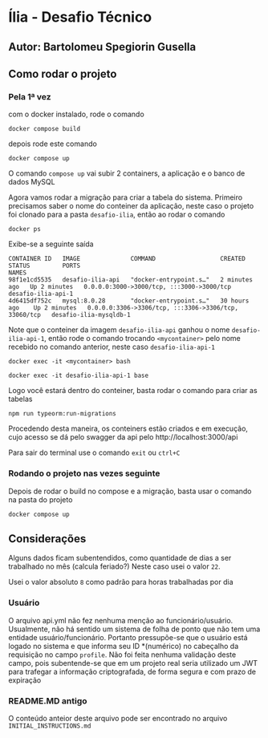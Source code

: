 # Ília - Desafio Técnico

## Autor: Bartolomeu Spegiorin Gusella

## Como rodar o projeto 

### Pela 1ª vez
com o docker instalado, rode o comando
```
docker compose build 
```
depois rode este comando
```
docker compose up
```
O comando `compose up` vai subir 2 containers, a aplicação e o banco de dados MySQL

Agora vamos rodar a migração para criar a tabela do sistema. Primeiro precisamos saber o nome do conteiner da aplicação, neste caso o projeto foi clonado para a pasta `desafio-ilia`, então ao rodar o comando

```
docker ps
```
Exibe-se a seguinte saída

```
CONTAINER ID   IMAGE              COMMAND                  CREATED         STATUS         PORTS                                                  NAMES
98f1e1cd5535   desafio-ilia-api   "docker-entrypoint.s…"   2 minutes ago   Up 2 minutes   0.0.0.0:3000->3000/tcp, :::3000->3000/tcp              desafio-ilia-api-1
4d6415df752c   mysql:8.0.28       "docker-entrypoint.s…"   30 hours ago    Up 2 minutes   0.0.0.0:3306->3306/tcp, :::3306->3306/tcp, 33060/tcp   desafio-ilia-mysqldb-1
```

Note que o conteiner da imagem `desafio-ilia-api` ganhou o nome `desafio-ilia-api-1`,
então rode o comando trocando `<mycontainer>` pelo nome recebido no comando anterior, neste caso `desafio-ilia-api-1`

```
docker exec -it <mycontainer> bash

docker exec -it desafio-ilia-api-1 base
```
Logo você estará dentro do conteiner, basta rodar o comando para criar as tabelas

```
npm run typeorm:run-migrations
```

Procedendo desta maneira, os conteiners estão criados e em execução, cujo acesso se dá pelo swagger da api pelo http://localhost:3000/api

Para sair do terminal use o comando `exit` ou `ctrl+C`

### Rodando o projeto nas vezes seguinte
Depois de rodar o build no compose e a migração, basta usar o comando na pasta do projeto

```
docker compose up
```

## Considerações
Alguns dados ficam subentendidos, como quantidade de dias a ser trabalhado no mês
(calcula feriado?)
Neste caso usei o valor `22`.

Usei o valor absoluto `8` como padrão para horas trabalhadas por dia

### Usuário

O arquivo api.yml não fez nenhuma menção ao funcionário/usuário. Usualmente, não há sentido um sistema de folha de ponto que não tem uma entidade usuário/funcionário. Portanto pressupõe-se que o usuário está logado no sistema e que informa seu ID *(numérico) no cabeçalho da requisição no campo `profile`. Não foi feita nenhuma validação deste campo, pois subentende-se que em um projeto real seria utilizado um JWT para trafegar a informação criptografada, de forma segura e com prazo de expiração

### README.MD antigo

O conteúdo anteior deste arquivo pode ser encontrado no arquivo `INITIAL_INSTRUCTIONS.md`